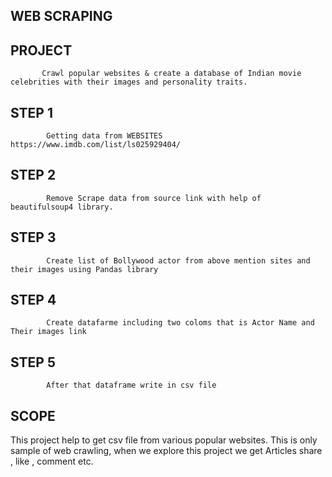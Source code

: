 ## WEB SCRAPING 
## PROJECT  
           Crawl popular websites & create a database of Indian movie celebrities with their images and personality traits.
## STEP 1 
            Getting data from WEBSITES https://www.imdb.com/list/ls025929404/
## STEP 2  
            Remove Scrape data from source link with help of beautifulsoup4 library.
## STEP 3 
            Create list of Bollywood actor from above mention sites and their images using Pandas library
## STEP 4  
            Create datafarme including two coloms that is Actor Name and Their images link
## STEP 5  
            After that dataframe write in csv file
## SCOPE
This project help to get csv file from various popular websites. This is only sample of web crawling, when we explore this project we get 
Articles share , like , comment etc. 


       
